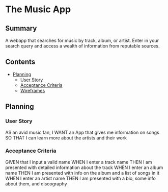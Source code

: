 # The Music App

## Summary

A webapp that searches for music by track, album, or artist. Enter in your search query and access a wealth of information from reputable sources.

## Contents

- [Planning](#planning)
  - [User Story](#user-story)
  - [Acceptance Criteria](#acceptance-criteria)
  - [Wireframes](#wireframes)

## Planning

### User Story

AS an avid music fan,
I WANT an App that gives me information on songs
SO THAT I can learn more about the artists and their work

### Acceptance Criteria

GIVEN that I input a valid name
WHEN I enter a track name
THEN I am presented with detailed information about the track
WHEN I enter an album name
THEN I am presented with info on the album and a list of songs in it
WHEN I enter an artist name
THEN I am presented with a bio, some info about them, and discography